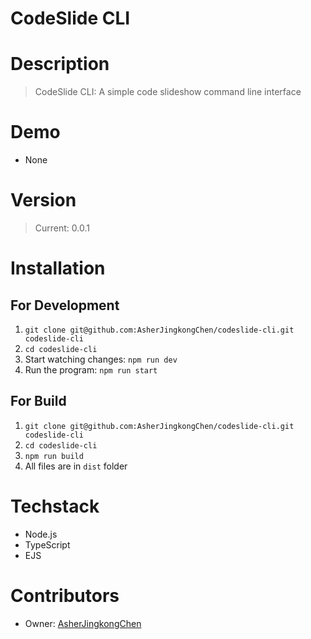 # CodeSlide CLI

# Description
> CodeSlide CLI: A simple code slideshow command line interface

# Demo
- None

# Version
> Current: 0.0.1

# Installation
## For Development
1. `git clone git@github.com:AsherJingkongChen/codeslide-cli.git codeslide-cli`
2. `cd codeslide-cli`
3. Start watching changes: `npm run dev`
4. Run the program: `npm run start`
## For Build
1. `git clone git@github.com:AsherJingkongChen/codeslide-cli.git codeslide-cli`
2. `cd codeslide-cli`
3. `npm run build`
4. All files are in `dist` folder

# Techstack
- Node.js
- TypeScript
- EJS

# Contributors
- Owner: [AsherJingkongChen](https://github.com/AsherJingkongChen)
